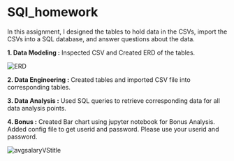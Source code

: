 # SQl_homework
In this assignment, I designed the tables to hold data in the CSVs, import the CSVs into a SQL database, and answer questions about the data.

**1. Data Modeling :** Inspected CSV and Created ERD of the tables.

![ERD](https://user-images.githubusercontent.com/50187921/69108231-aa03a280-0a39-11ea-87a1-ed44ba4cb7fe.png)

**2. Data Engineering :** Created tables and imported CSV file into corresponding tables.

**3. Data Analysis :** Used SQL queries to retrieve corresponding data for all data analysis points.

**4. Bonus :**  Created  Bar chart using jupyter notebook for Bonus Analysis. Added config file to get userid and password. Please use your userid and password.

![avgsalaryVStitle](https://user-images.githubusercontent.com/50187921/69108356-fcdd5a00-0a39-11ea-8373-95e184092255.png)
